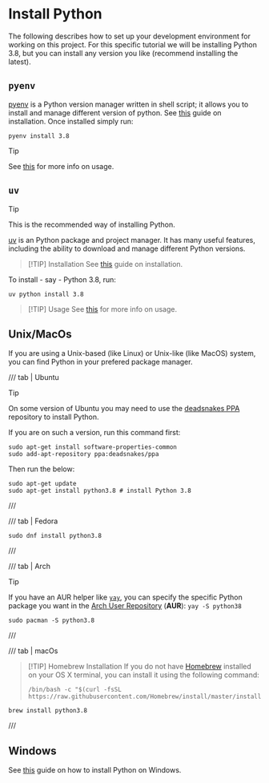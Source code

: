 # Install Python

The following describes how to set up your development environment for working on this project.
For this specific tutorial we will be installing Python 3.8, but you can install any version
you like (recommend installing the latest).

## `pyenv`

[pyenv](https://github.com/pyenv/pyenv) is a Python version manager written in shell script;
it allows you to install and manage different version of python.
See [this](https://github.com/pyenv/pyenv#installation) guide on installation.
Once installed simply run:

```shell
pyenv install 3.8
```

> [!TIP]
> See [this](https://github.com/pyenv/pyenv#usage) for more info on usage.

## `uv`

> [!TIP]
> This is the recommended way of installing Python.

[uv](https://docs.astral.sh/uv/) is an Python package and project manager.
It has many useful features, including the ability to download and manage different
Python versions.

> [!TIP] Installation
> See [this](https://docs.astral.sh/uv/getting-started/installation/) guide on
> installation.

To install - say - Python 3.8, run:

```shell
uv python install 3.8
```

> [!TIP] Usage
> See [this](https://docs.astral.sh/uv/guides/install-python/#getting-started)
> for more info on usage.

## Unix/MacOs

If you are using a Unix-based (like Linux) or Unix-like (like MacOS) system, you can find Python
in your prefered package manager.

/// tab | Ubuntu

> [!TIP]
> On some version of Ubuntu you may need to use the
> [deadsnakes PPA](https://launchpad.net/~deadsnakes/+archive/ubuntu/ppa)
> repository to install Python.
>
> If you are on such a version, run this command first:
>
> ```shell
> sudo apt-get install software-properties-common
> sudo add-apt-repository ppa:deadsnakes/ppa
> ```
>
> Then run the below:

```shell
sudo apt-get update
sudo apt-get install python3.8 # install Python 3.8
```

///

/// tab | Fedora

```shell
sudo dnf install python3.8
```

///

/// tab | Arch

> [!TIP]
> If you have an AUR helper like [`yay`](https://github.com/Jguer/yay),
> you can specify the specific Python package you want in the
> [Arch User Repository](https://aur.archlinux.org/packages) (**AUR**):
> `yay -S python38`

```shell
sudo pacman -S python3.8
```

///

/// tab | macOs

> [!TIP] Homebrew Installation
> If you do not have [Homebrew](https://brew.sh/) installed on your OS X terminal,
> you can install it using the following command:
>
> ```shell
> /bin/bash -c "$(curl -fsSL https://raw.githubusercontent.com/Homebrew/install/master/install.sh)"
> ```

```shell
brew install python3.8
```

///

## Windows

See [this](https://www.geeksforgeeks.org/how-to-install-python-on-windows/) guide
on how to install Python on Windows.
